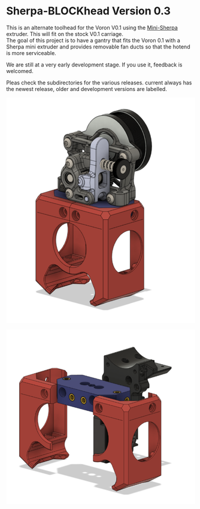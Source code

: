 # Sherpa-BLOCKhead Version 0.3

This is an alternate toolhead for the Voron V0.1 using the [Mini-Sherpa](https://github.com/Annex-Engineering/Sherpa_Mini-Extruder) extruder.
This will fit on the stock V0.1 carriage.   
The goal of this project is to have a gantry that fits the Voron 0.1 with a Sherpa mini extruder and provides removable fan ducts so that the hotend is more serviceable.    

We are still at a very early development stage. If you use it, feedback is welcomed.

Pleas check the subdirectories for the various releases. current always has the newest release, older and development versions are labelled.

![BLOCKhead](current/images/blockheadwithsherpa.png)

![BLOCKhead](current/images/blockheadexploded.png)
